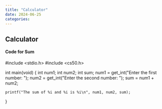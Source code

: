 ```yaml
---
title: "Calculator"
date: 2024-06-25
categories:
---
```



## Calculator

#### Code for Sum

#include <stdio.h>
#include <cs50.h>

int main(void)
{
    int num1;
    int num2;
    int sum;
    num1 = get_int("Enter the first number: ");
    num2 = get_int("Enter the second number: ");
    sum = num1 + num2;

    printf("The sum of %i and %i is %i\n", num1, num2, sum);
}
